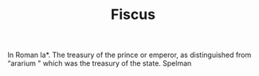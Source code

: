 ---
title: Fiscus
letter: F
permalink: "/definitions/bld-fiscus.html"
body: In Roman la*. The treasury of the prince or emperor, as distinguished from “ararium
  " which was the treasury of the state. Spelman
published_at: '2018-07-07'
source: Black's Law Dictionary 2nd Ed (1910)
layout: post
---